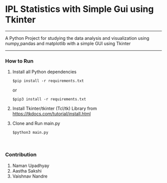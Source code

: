 # IPL Statistics with Simple Gui using Tkinter
<hr>
A Python Project for studying the data analysis and visualization using numpy,pandas and matplotlib with a simple GUI using Tkinter
<hr>
<h3>How to Run</h3>

1. Install all Python dependencies
    ```
    $pip install -r requirements.txt
    ```
    or 
    ```
    $pip3 install -r requirements.txt
    ```
2. Install Tkinter/tkinter (Tcl/tk) Library from https://tkdocs.com/tutorial/install.html

3. Clone and Run main.py
    ```
    $python3 main.py
    ```
<br>
<h3>Contribution</h3>

1. Naman Upadhyay
2. Aastha Sakshi 
3. Vaishnav Nandre
